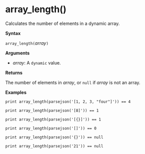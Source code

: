 # array_length()

Calculates the number of elements in a dynamic array.

**Syntax**

`array_length(`*array*`)`

**Arguments**

* *array*: A `dynamic` value.

**Returns**

The number of elements in *array*, or `null` if *array* is not an array.

**Examples**

<!-- csl -->
```
print array_length(parsejson('[1, 2, 3, "four"]')) == 4

print array_length(parsejson('[8]')) == 1

print array_length(parsejson('[{}]')) == 1

print array_length(parsejson('[]')) == 0

print array_length(parsejson('{}')) == null

print array_length(parsejson('21')) == null
```
